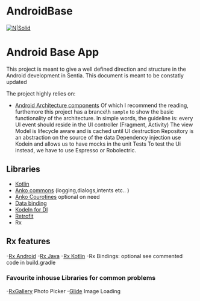 # AndroidBase
[![N|Solid](https://media.licdn.com/media/p/2/000/1b0/027/2459ef1.png)](https://nodesource.com/products/nsolid)
# Android Base App
This project is meant to give a well defined direction and structure in the Android development in Sentia.
This document is meant to be constatly updated

The project highly relies on:
  - [Android Architecture components](https://developer.android.com/topic/libraries/architecture/guide.html)
   Of which I recommend the reading, furthemore this project has a brance\h `sample` to show the basic functionality of the architecture.
  In simple words, the guideline is: every UI event should reside in the UI controller (Fragment, Activity)
  The view Model is lifecycle aware and is cached until UI destruction
  Repository is an abstraction on the source of the data
  Dependency injection use Kodein and allows us to have mocks in the unit Tests
  To test the Ui instead, we have to use Espresso or Robolectric.

## Libraries
  - [Kotlin](https://kotlinlang.org/)
  - [Anko commons](https://github.com/Kotlin/anko/wiki) (logging,dialogs,intents etc.. )
  - [Anko Courotines](https://github.com/Kotlin/anko/wiki/Anko-Coroutines) optional on need
  - [Data binding](https://developer.android.com/topic/libraries/data-binding/index.html)
  - [KodeIn for DI](https://github.com/SalomonBrys/Kodein) 
  - [Retrofit](http://square.github.io/retrofit/)
  -  Rx
  
## Rx features
-[Rx Android](https://github.com/ReactiveX/RxAndroid) 
-[Rx Java](https://github.com/ReactiveX/RxJava)
-[Rx Kotlin](https://github.com/ReactiveX/RxKotlin)
-Rx Bindings: optional see commented code in build.gradle

### Favourite inhouse Libraries for common problems
-[RxGallery](com.github.marchinram:RxGallery) Photo Picker
-[Glide](https://github.com/bumptech/glide) Image Loading